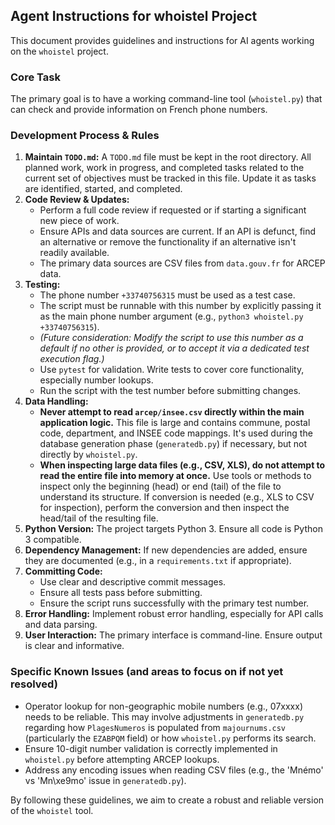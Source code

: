 ## Agent Instructions for whoistel Project

This document provides guidelines and instructions for AI agents working on the `whoistel` project.

### Core Task
The primary goal is to have a working command-line tool (`whoistel.py`) that can check and provide information on French phone numbers.

### Development Process & Rules
1.  **Maintain `TODO.md`:** A `TODO.md` file must be kept in the root directory. All planned work, work in progress, and completed tasks related to the current set of objectives must be tracked in this file. Update it as tasks are identified, started, and completed.
2.  **Code Review & Updates:**
    *   Perform a full code review if requested or if starting a significant new piece of work.
    *   Ensure APIs and data sources are current. If an API is defunct, find an alternative or remove the functionality if an alternative isn't readily available.
    *   The primary data sources are CSV files from `data.gouv.fr` for ARCEP data.
3.  **Testing:**
    *   The phone number `+33740756315` must be used as a test case.
    *   The script must be runnable with this number by explicitly passing it as the main phone number argument (e.g., `python3 whoistel.py +33740756315`).
    *   *(Future consideration: Modify the script to use this number as a default if no other is provided, or to accept it via a dedicated test execution flag.)*
    *   Use `pytest` for validation. Write tests to cover core functionality, especially number lookups.
    *   Run the script with the test number before submitting changes.
4.  **Data Handling:**
    *   **Never attempt to read `arcep/insee.csv` directly within the main application logic.** This file is large and contains commune, postal code, department, and INSEE code mappings. It's used during the database generation phase (`generatedb.py`) if necessary, but not directly by `whoistel.py`.
    *   **When inspecting large data files (e.g., CSV, XLS), do not attempt to read the entire file into memory at once.** Use tools or methods to inspect only the beginning (head) or end (tail) of the file to understand its structure. If conversion is needed (e.g., XLS to CSV for inspection), perform the conversion and then inspect the head/tail of the resulting file.
5.  **Python Version:** The project targets Python 3. Ensure all code is Python 3 compatible.
6.  **Dependency Management:** If new dependencies are added, ensure they are documented (e.g., in a `requirements.txt` if appropriate).
7.  **Committing Code:**
    *   Use clear and descriptive commit messages.
    *   Ensure all tests pass before submitting.
    *   Ensure the script runs successfully with the primary test number.
8.  **Error Handling:** Implement robust error handling, especially for API calls and data parsing.
9.  **User Interaction:** The primary interface is command-line. Ensure output is clear and informative.

### Specific Known Issues (and areas to focus on if not yet resolved)
*   Operator lookup for non-geographic mobile numbers (e.g., 07xxxx) needs to be reliable. This may involve adjustments in `generatedb.py` regarding how `PlagesNumeros` is populated from `majournums.csv` (particularly the `EZABPQM` field) or how `whoistel.py` performs its search.
*   Ensure 10-digit number validation is correctly implemented in `whoistel.py` before attempting ARCEP lookups.
*   Address any encoding issues when reading CSV files (e.g., the 'Mnémo' vs 'Mn\\xe9mo' issue in `generatedb.py`).

By following these guidelines, we aim to create a robust and reliable version of the `whoistel` tool.
